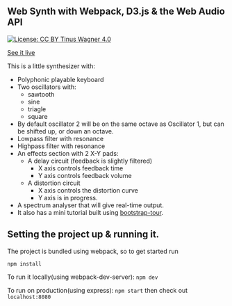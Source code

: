 ## Web Synth with Webpack, D3.js & the Web Audio API
[![License: CC BY Tinus Wagner 4.0](https://licensebuttons.net/l/by/4.0/80x15.png)](http://creativecommons.org/licenses/by/4.0/)

[See it live](https://mysterious-ravine-13417.herokuapp.com/)

This is a little synthesizer with:
- Polyphonic playable keyboard
- Two oscillators with:
  - sawtooth
  - sine
  - triagle
  - square
- By default oscillator 2 will be on the same octave as Oscillator 1, but can be shifted up, or down an octave.
- Lowpass filter with resonance
- Highpass filter with resonance
- An effects section with 2 X-Y pads:
  - A delay circuit (feedback is slightly filtered)
    - X axis controls feedback time
    - Y axis controls feedback volume
  - A distortion circuit
    - X axis controls the distortion curve
    - Y axis is in progress.
- A spectrum analyser that will give real-time output.
- It also has a mini tutorial built using [bootstrap-tour](http://bootstraptour.com/api/).

## Setting the project up & running it.

The project is bundled using webpack, so to get started run

`npm install`

To run it locally(using webpack-dev-server):
`npm dev`

To run on production(using express):
`npm start`
then check out `localhost:8080`
